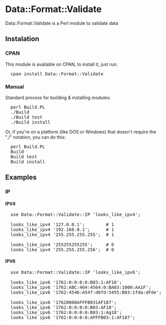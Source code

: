 # Data::Format::Validate
Data::Format::Validate is a Perl module to validate data

## Instalation

### CPAN

This module is avaliable on CPAN, to install it, just run:

<pre>
  cpan install Data::Format::Validate
</pre>

### Manual

Standard process for building & installing modules:

<pre>
  perl Build.PL
  ./Build
  ./Build test
  ./Build install
</pre>

Or, if you're on a platform (like DOS or Windows) that doesn't require the "./" notation, you can do this:

<pre>
  perl Build.PL
  Build
  Build test
  Build install
</pre>

## Examples

### IP

#### IPV4
<pre>
  use Data::Format::Validate::IP 'looks_like_ipv4';

  looks_like_ipv4 '127.0.0.1';        # 1
  looks_like_ipv4 '192.168.0.1';      # 1
  looks_like_ipv4 '255.255.255.255';  # 1

  looks_like_ipv4 '255255255255';     # 0
  looks_like_ipv4 '255.255.255.256';  # 0
</pre>

#### IPV6
<pre>
  use Data::Format::Validate::IP 'looks_like_ipv6';

  looks_like_ipv6 '1762:0:0:0:0:B03:1:AF18';                  # 1
  looks_like_ipv6 '1762:ABC:464:4564:0:BA03:1000:AA1F';       # 1
  looks_like_ipv6 '1762:4546:A54f:d6fd:5455:B03:1fda:dFde';   # 1

  looks_like_ipv6 '17620000AFFFB031AF187';                    # 0
  looks_like_ipv6 '1762:0:0:0:0:B03:AF18';                    # 0
  looks_like_ipv6 '1762:0:0:0:0:B03:1:Ag18';                  # 0
  looks_like_ipv6 '1762:0:0:0:0:AFFFB03:1:AF187';             # 0
</pre>
